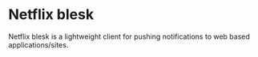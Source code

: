 Netflix blesk
=====

Netflix blesk is a lightweight client for pushing notifications to web based applications/sites.